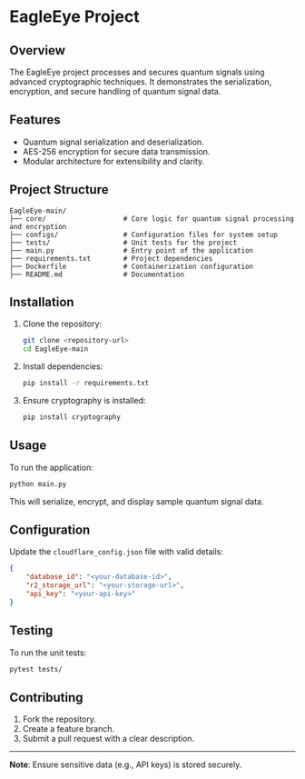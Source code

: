
# EagleEye Project

## Overview
The EagleEye project processes and secures quantum signals using advanced cryptographic techniques. It demonstrates the serialization, encryption, and secure handling of quantum signal data.

## Features
- Quantum signal serialization and deserialization.
- AES-256 encryption for secure data transmission.
- Modular architecture for extensibility and clarity.

## Project Structure
```
EagleEye-main/
├── core/                   # Core logic for quantum signal processing and encryption
├── configs/                # Configuration files for system setup
├── tests/                  # Unit tests for the project
├── main.py                 # Entry point of the application
├── requirements.txt        # Project dependencies
├── Dockerfile              # Containerization configuration
├── README.md               # Documentation
```

## Installation
1. Clone the repository:
   ```bash
   git clone <repository-url>
   cd EagleEye-main
   ```

2. Install dependencies:
   ```bash
   pip install -r requirements.txt
   ```

3. Ensure cryptography is installed:
   ```bash
   pip install cryptography
   ```

## Usage
To run the application:
```bash
python main.py
```

This will serialize, encrypt, and display sample quantum signal data.

## Configuration
Update the `cloudflare_config.json` file with valid details:
```json
{
    "database_id": "<your-database-id>",
    "r2_storage_url": "<your-storage-url>",
    "api_key": "<your-api-key>"
}
```

## Testing
To run the unit tests:
```bash
pytest tests/
```

## Contributing
1. Fork the repository.
2. Create a feature branch.
3. Submit a pull request with a clear description.

---
**Note**: Ensure sensitive data (e.g., API keys) is stored securely.

